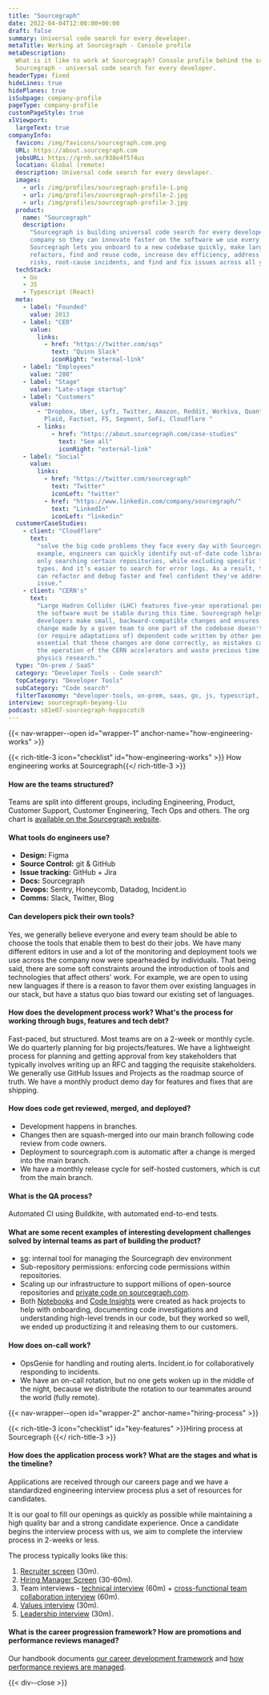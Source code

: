 ```yaml
---
title: "Sourcegraph"
date: 2022-04-04T12:00:00+00:00
draft: false
summary: Universal code search for every developer.
metaTitle: Working at Sourcegraph - Console profile
metaDescription:
  What is it like to work at Sourcegraph? Console profile behind the scenes at
  Sourcegraph - universal code search for every developer.
headerType: fixed
hideLines: true
hidePlanes: true
isSubpage: company-profile
pageType: company-profile
customPageStyle: true
xlViewport:
  largeText: true
companyInfo:
  favicon: /img/favicons/sourcegraph.com.png
  URL: https://about.sourcegraph.com
  jobsURL: https://grnh.se/938e4f5f4us
  location: Global (remote)
  description: Universal code search for every developer.
  images:
    - url: /img/profiles/sourcegraph-profile-1.png
    - url: /img/profiles/sourcegraph-profile-2.jpg
    - url: /img/profiles/sourcegraph-profile-3.jpg
  product:
    name: "Sourcegraph"
    description:
      "Sourcegraph is building universal code search for every developer and
      company so they can innovate faster on the software we use every day.
      Sourcegraph lets you onboard to a new codebase quickly, make large-scale
      refactors, find and reuse code, increase dev efficiency, address security
      risks, root-cause incidents, and find and fix issues across all your code."
  techStack:
    - Go
    - JS
    - Typescript (React)
  meta:
    - label: "Founded"
      value: 2013
    - label: "CEO"
      value:
        links:
          - href: "https://twitter.com/sqs"
            text: "Quinn Slack"
            iconRight: "external-link"
    - label: "Employees"
      value: "280"
    - label: "Stage"
      value: "Late-stage startup"
    - label: "Customers"
      value:
        - "Dropbox, Uber, Lyft, Twitter, Amazon, Reddit, Workiva, Quantcast, GE,
          Plaid, Factset, F5, Segment, SoFi, Cloudflare "
        - links:
            - href: "https://about.sourcegraph.com/case-studies"
              text: "See all"
              iconRight: "external-link"
    - label: "Social"
      value:
        links:
          - href: "https://twitter.com/sourcegraph"
            text: "Twitter"
            iconLeft: "twitter"
          - href: "https://www.linkedin.com/company/sourcegraph/"
            text: "LinkedIn"
            iconLeft: "linkedin"
  customerCaseStudies:
    - client: "Cloudflare"
      text:
        "solve the big code problems they face every day with Sourcegraph. For
        example, engineers can quickly identify out-of-date code libraries by
        only searching certain repositories, while excluding specific file
        types. And it’s easier to search for error logs. As a result, the team
        can refactor and debug faster and feel confident they've addressed each
        issue."
    - client: "CERN's"
      text:
        "Large Hadron Collider (LHC) features five-year operational periods and
        the software must be stable during this time. Sourcegraph helps
        developers make small, backward-compatible changes and ensures that any
        change made by a given team to one part of the codebase doesn't break
        (or require adaptations of) dependent code written by other people. It’s
        essential that these changes are done correctly, as mistakes can stop
        the operation of the CERN accelerators and waste precious time for
        physics research."
  type: "On-prem / SaaS"
  category: "Developer Tools - Code search"
  topCategory: "Developer Tools"
  subCategory: "Code search"
  filterTaxonomy: "developer-tools, on-prem, saas, go, js, typescript, react"
interview: sourcegraph-beyang-liu
podcast: s01e07-sourcegraph-hoppscotch
---
```


{{< nav-wrapper--open id="wrapper-1" anchor-name="how-engineering-works" >}}

{{< rich-title-3 icon="checklist" id="how-engineering-works" >}} How engineering
works at Sourcegraph{{</ rich-title-3 >}}

#### How are the teams structured?

Teams are split into different groups, including Engineering, Product, Customer
Support, Customer Engineering, Tech Ops and others. The org chart is
[available on the Sourcegraph website](https://handbook.sourcegraph.com/team/org_chart/).

#### What tools do engineers use?

- **Design:** Figma
- **Source Control:** git & GitHub
- **Issue tracking:** GitHub + Jira
- **Docs:** Sourcegraph
- **Devops:** Sentry, Honeycomb, Datadog, Incident.io
- **Comms:** Slack, Twitter, Blog

#### Can developers pick their own tools?

Yes, we generally believe everyone and every team should be able to choose the
tools that enable them to best do their jobs. We have many different editors in
use and a lot of the monitoring and deployment tools we use across the company
now were spearheaded by individuals. That being said, there are some soft
constraints around the introduction of tools and technologies that affect
others' work. For example, we are open to using new languages if there is a
reason to favor them over existing languages in our stack, but have a status quo
bias toward our existing set of languages.

#### How does the development process work? What's the process for working through bugs, features and tech debt?

Fast-paced, but structured. Most teams are on a 2-week or monthly cycle. We do
quarterly planning for big projects/features. We have a lightweight process for
planning and getting approval from key stakeholders that typically involves
writing up an RFC and tagging the requisite stakeholders. We generally use
GitHub Issues and Projects as the roadmap source of truth. We have a monthly
product demo day for features and fixes that are shipping.

#### How does code get reviewed, merged, and deployed?

- Development happens in branches.
- Changes then are squash-merged into our main branch following code review from
  code owners.
- Deployment to sourcegraph.com is automatic after a change is merged into the
  main branch.
- We have a monthly release cycle for self-hosted customers, which is cut from
  the main branch.

#### What is the QA process?

Automated CI using Buildkite, with automated end-to-end tests.

#### What are some recent examples of interesting development challenges solved by internal teams as part of building the product?

- [sg](https://sourcegraph.com/github.com/sourcegraph/sg): internal tool for
  managing the Sourcegraph dev environment
- Sub-repository permissions: enforcing code permissions within repositories.
- Scaling up our infrastructure to support millions of open-source repositories
  and
  [private code on sourcegraph.com](https://about.sourcegraph.com/cloud-beta/).
- Both [Notebooks](https://docs.sourcegraph.com/notebooks) and
  [Code Insights](https://about.sourcegraph.com/code-insights/) were created as
  hack projects to help with onboarding, documenting code investigations and
  understanding high-level trends in our code, but they worked so well, we ended
  up productizing it and releasing them to our customers.

#### How does on-call work?

- OpsGenie for handling and routing alerts. Incident.io for collaboratively
  responding to incidents.
- We have an on-call rotation, but no one gets woken up in the middle of the
  night, because we distribute the rotation to our teammates around the world
  (fully remote).

{{< nav-wrapper--open id="wrapper-2" anchor-name="hiring-process" >}}

{{< rich-title-3 icon="checklist" id="key-features" >}}Hiring process at Sourcegraph
{{</ rich-title-3 >}}

#### How does the application process work? What are the stages and what is the timeline?

Applications are received through our careers page and we have a standardized
engineering interview process plus a set of resources for candidates.

It is our goal to fill our openings as quickly as possible while maintaining a
high quality bar and a strong candidate experience. Once a candidate begins the
interview process with us, we aim to complete the interview process in 2-weeks
or less.

The process typically looks like this:

1. [Recruiter screen](https://handbook.sourcegraph.com/departments/talent/process/types_of_interviews/#recruiter-screen)
   (30m).
2. [Hiring Manager Screen](https://handbook.sourcegraph.com/departments/talent/process/types_of_interviews/#hiring-manager-screen)
   (30-60m).
3. Team interviews -
   [technical interview](https://handbook.sourcegraph.com/departments/talent/process/engineering_interview_process_candidates/#types-of-interviews)
   (60m) +
   [cross-functional team collaboration interview](https://handbook.sourcegraph.com/departments/talent/process/types_of_interviews/#cross-functional-team-collaboration-interview)
   (60m).
4. [Values interview](https://handbook.sourcegraph.com/departments/talent/process/types_of_interviews/#values-interview)
   (30m).
5. [Leadership interview](https://handbook.sourcegraph.com/departments/talent/process/types_of_interviews/#leadership-interview)
   (30m).

#### What is the career progression framework? How are promotions and performance reviews managed?

Our handbook documents
[our career development framework](https://handbook.sourcegraph.com/departments/product-engineering/engineering/career-development/framework/)
and
[how performance reviews are managed](https://handbook.sourcegraph.com/departments/product-engineering/engineering/career-development/talent-review-process/).

{{< div--close >}}
